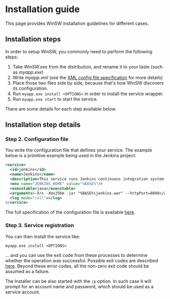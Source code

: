 # Installation guide

This page provides WinSW installation guidelines for different cases.

## Installation steps

In order to setup WinSW, you commonly need to perform the following steps:

1. Take *WinSW.exe* from the distribution, and rename it to your taste (such as *myapp.exe*)
1. Write *myapp.xml* (see the [XML config file specification](xmlConfigFile.md) for more details)
1. Place those two files side by side, because that's how WinSW discovers its configuration.
1. Run `myapp.exe install <OPTIONS>` in order to install the service wrapper.
1. Run `myapp.exe start` to start the service.

There are some details for each step available below.

## Installation step details

### Step 2. Configuration file

You write the configuration file that defines your service. 
The example below is a primitive example being used in the Jenkins project:

```xml
<service>
  <id>jenkins</id>
  <name>Jenkins</name>
  <description>This service runs Jenkins continuous integration system.</description>
  <env name="JENKINS_HOME" value="%BASE%"/>
  <executable>java</executable>
  <arguments>-Xrs -Xmx256m -jar "%BASE%\jenkins.war" --httpPort=8080</arguments>
  <log mode="roll"></log>
</service>
```

The full specification of the configuration file is available [here](xmlConfigFile.md).

### Step 3. Service registration
 
You can then install the service like:

```
myapp.exe install <OPTIONS>
```

... and you can use the exit code from these processes to determine whether the operation was successful. 
Possible exit codes are described [here](https://docs.microsoft.com/windows/win32/cimwin32prov/create-method-in-class-win32-service#return-value). 
Beyond these error codes, all the non-zero exit code should be assumed as a failure.

The Installer can be also started with the `/p` option.
In such case it will prompt for an account name and password, which should be used as a service account.
